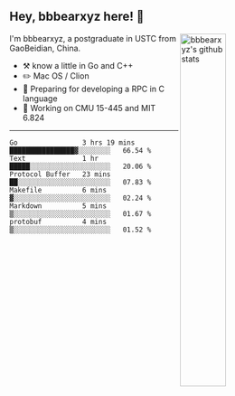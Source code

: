 ## Hey, bbbearxyz here! :wave:

<img align="right" alt="bbbearxyz's github stats" width="40%" src="https://github-readme-stats.vercel.app/api?username=bbbearxyz&show_icons=true">

I'm bbbearxyz, a postgraduate in USTC from GaoBeidian, China.

-   :hammer_and_pick:    know a little in Go and C++
-   :pencil2: Mac OS / Clion
-   :seedling: Preparing for developing a RPC in C language 
-   :thinking: Working on CMU 15-445 and MIT 6.824
---
<!--START_SECTION:waka-->

```text
Go                3 hrs 19 mins   ████████████████▓░░░░░░░░   66.54 %
Text              1 hr            █████░░░░░░░░░░░░░░░░░░░░   20.06 %
Protocol Buffer   23 mins         ██░░░░░░░░░░░░░░░░░░░░░░░   07.83 %
Makefile          6 mins          ▓░░░░░░░░░░░░░░░░░░░░░░░░   02.24 %
Markdown          5 mins          ▒░░░░░░░░░░░░░░░░░░░░░░░░   01.67 %
protobuf          4 mins          ▒░░░░░░░░░░░░░░░░░░░░░░░░   01.52 %
```

<!--END_SECTION:waka-->
